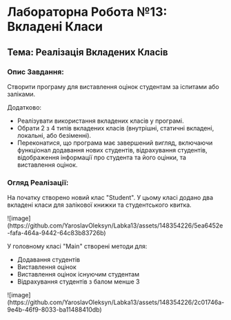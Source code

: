 <h1 data-task="title">Лабораторна Робота №13: Вкладені Класи</h1>
    <h2 data-task="topic">Тема: Реалізація Вкладених Класів</h2>
    <h3>Опис Завдання:</h3>
    <p data-task="description">Створити програму для виставлення оцінок студентам за іспитами або заліками.</p>
    <p data-task="description">Додатково:</p>
    <ul data-task="additional-info">
        <li data-task="additional-info">Реалізувати використання вкладених класів у програмі.</li>
        <li data-task="additional-info">Обрати 2 з 4 типів вкладених класів (внутрішні, статичні вкладені, локальні, або безіменні).</li>
        <li data-task="additional-info">Переконатися, що програма має завершений вигляд, включаючи функціонал додавання нових студентів, відрахування студентів, відображення інформації про студента та його оцінки, та виставлення оцінок.</li>
    </ul>
    <h3 data-task="implementation">Огляд Реалізації:</h3>
    <p data-task="implementation">На початку створено новий клас "Student". У цьому класі додано два вкладені класи для залікової книжки та студентського квитка.</p>
    ![image](https://github.com/YaroslavOleksyn/Labka13/assets/148354226/5ea6452e-fafa-464a-9442-64c83b83726b)
    <p data-task="implementation">У головному класі "Main" створені методи для:</p>
    <ul data-task="implementation">
        <li data-task="implementation">Додавання студентів</li>
        <li data-task="implementation">Виставлення оцінок</li>
        <li data-task="implementation">Виставлення оцінок існуючим студентам</li>
        <li data-task="implementation">Відрахування студентів з балом менше 3</li>
    </ul>
    ![image](https://github.com/YaroslavOleksyn/Labka13/assets/148354226/2c01746a-9e4b-46f9-8033-ba11488410db)


